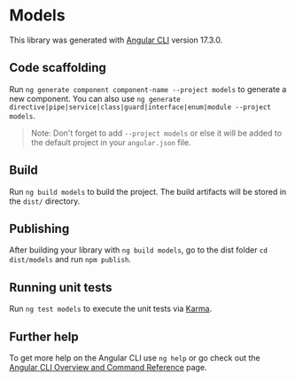 # Models

This library was generated with [Angular CLI](https://github.com/angular/angular-cli) version 17.3.0.

## Code scaffolding

Run `ng generate component component-name --project models` to generate a new component. You can also use `ng generate directive|pipe|service|class|guard|interface|enum|module --project models`.
> Note: Don't forget to add `--project models` or else it will be added to the default project in your `angular.json` file. 

## Build

Run `ng build models` to build the project. The build artifacts will be stored in the `dist/` directory.

## Publishing

After building your library with `ng build models`, go to the dist folder `cd dist/models` and run `npm publish`.

## Running unit tests

Run `ng test models` to execute the unit tests via [Karma](https://karma-runner.github.io).

## Further help

To get more help on the Angular CLI use `ng help` or go check out the [Angular CLI Overview and Command Reference](https://angular.io/cli) page.
